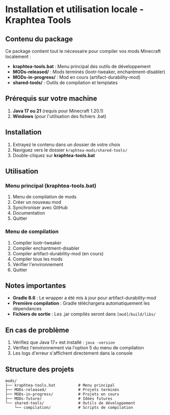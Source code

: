 # Installation et utilisation locale - Kraphtea Tools

## Contenu du package

Ce package contient tout le nécessaire pour compiler vos mods Minecraft localement :

- **kraphtea-tools.bat** : Menu principal des outils de développement
- **MODs-released/** : Mods terminés (lootr-tweaker, enchantment-disabler)
- **MODs-in-progress/** : Mod en cours (artifact-durability-mod)
- **shared-tools/** : Outils de compilation et templates

## Prérequis sur votre machine

1. **Java 17 ou 21** (requis pour Minecraft 1.20.1)
2. **Windows** (pour l'utilisation des fichiers .bat)

## Installation

1. Extrayez le contenu dans un dossier de votre choix
2. Naviguez vers le dossier `kraphtea-mods/shared-tools/`
3. Double-cliquez sur **kraphtea-tools.bat**

## Utilisation

### Menu principal (kraphtea-tools.bat)
1. Menu de compilation de mods
2. Créer un nouveau mod
3. Synchroniser avec GitHub
4. Documentation
5. Quitter

### Menu de compilation
1. Compiler lootr-tweaker
2. Compiler enchantment-disabler
3. Compiler artifact-durability-mod (en cours)
4. Compiler tous les mods
5. Vérifier l'environnement
6. Quitter

## Notes importantes

- **Gradle 8.6** : Le wrapper a été mis à jour pour artifact-durability-mod
- **Première compilation** : Gradle téléchargera automatiquement les dépendances
- **Fichiers de sortie** : Les .jar compilés seront dans `[mod]/build/libs/`

## En cas de problème

1. Vérifiez que Java 17+ est installé : `java -version`
2. Vérifiez l'environnement via l'option 5 du menu de compilation
3. Les logs d'erreur s'affichent directement dans la console

## Structure des projets

```
mods/
├── kraphtea-tools.bat          # Menu principal
├── MODs-released/              # Projets terminés
├── MODs-in-progress/           # Projets en cours
├── MODs-future/                # Idées futures
└── shared-tools/               # Outils de développement
    └── compilation/            # Scripts de compilation
```